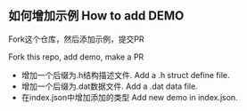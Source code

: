 ## 如何增加示例 How to add DEMO

Fork这个仓库，然后添加示例，提交PR

Fork this repo, add demo, make a PR

* 增加一个后缀为.h结构描述文件. Add a .h struct define file.
* 增加一个后缀为.dat数据文件. Add a .dat data file.
* 在index.json中增加添加的类型 Add new demo in index.json.
